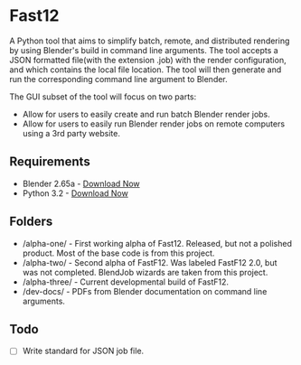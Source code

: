 Fast12
=============
A Python tool that aims to simplify batch, remote, and distributed rendering by using Blender's build in command line
arguments. The tool accepts a JSON formatted file(with the extension .job) with the render configuration, and which contains the local file location. The tool will then generate and run the corresponding command line argument to Blender. 

The GUI subset of the tool will focus on two parts:
* Allow for users to easily create and run batch Blender render jobs.
* Allow for users to easily run Blender render jobs on remote computers using a 3rd party website.


Requirements
-------
* Blender 2.65a - [Download Now](http://www.blender.org/download/get-blender/)
* Python 3.2 - [Download Now](http://www.python.org/download/releases/3.2/)

Folders
-------
* /alpha-one/ - First working alpha of Fast12. Released, but not a polished product. Most of the base code is from this project.
* /alpha-two/ - Second alpha of FastF12. Was labeled FastF12 2.0, but was not completed. BlendJob wizards are taken from this project.
* /alpha-three/ - Current developmental build of FastF12. 
* /dev-docs/ - PDFs from Blender documentation on command line arguments. 
             
Todo
-------
- [ ] Write standard for JSON job file.